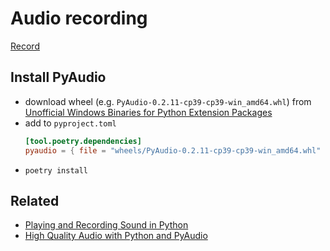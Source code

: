 # Audio recording

[Record](/audio/record)

## Install PyAudio

- download wheel (e.g. `PyAudio-0.2.11-cp39-cp39-win_amd64.whl`) from [Unofficial Windows Binaries for Python Extension Packages](https://www.lfd.uci.edu/~gohlke/pythonlibs/)
- add to `pyproject.toml`
  ```toml
  [tool.poetry.dependencies]
  pyaudio = { file = "wheels/PyAudio-0.2.11-cp39-cp39-win_amd64.whl" }
  ```
- `poetry install`

## Related

- [Playing and Recording Sound in Python](https://realpython.com/playing-and-recording-sound-python/)
- [High Quality Audio with Python and PyAudio](https://dolby.io/blog/capturing-high-quality-audio-with-python-and-pyaudio)
